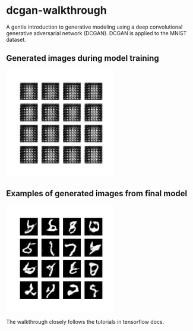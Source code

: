 # dcgan-walkthrough

A gentle introduction to generative modeling using a deep convolutional generative adversarial network (DCGAN).   DCGAN is applied to the MNIST dataset.    


## Generated images during model training 
![animated_generated_images](images/dcgan.gif)


## Examples of generated images from final model  

![final_image](training-gen-images/image_at_epoch_0050.png)

The walkthrough closely follows the tutorials in tensorflow docs.  